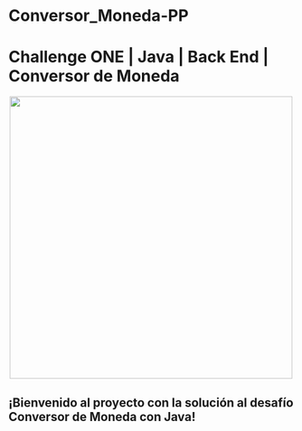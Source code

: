 # Conversor_Moneda-PP
#  Challenge ONE | Java | Back End | Conversor de Moneda

<p align="center" >
     <img width="500" heigth="300" src="https://user-images.githubusercontent.com/91544872/163816727-d48d3cdc-1cd8-445a-8b1c-90ed35431805.png">
</p>

## ¡Bienvenido al proyecto con la solución al desafío Conversor de Moneda con Java!
